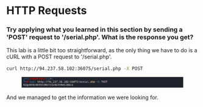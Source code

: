 # HTTP Requests

### Try applying what you learned in this section by sending a 'POST' request to '/serial.php'. What is the response you get?

This lab is a little bit too straightforward, as the only thing we have to do is a cURL with a POST request to '/serial.php'.

```sh
curl http://94.237.58.102:36075/serial.php -X POST  
```

<figure><img src="../../../.gitbook/assets/image (20).png" alt=""><figcaption></figcaption></figure>

And we managed to get the information we were looking for.
